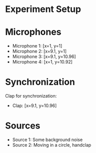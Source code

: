 # Experiment Setup

# Microphones

-  Microphone 1: [x=1, y=1]
-  Microphone 2: [x=9.1, y=1]
-  Microphone 3: [x=9.1, y=10.96]
-  Microphone 4: [x=1, y=10.92]

# Synchronization

Clap for synchronization:

-  Clap: [x=9.1, y=10.96]

# Sources

-  Source 1: Some background noise
-  Source 2: Moving in a circle, handclap
